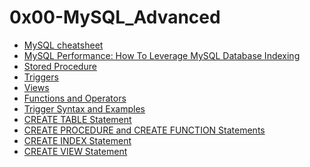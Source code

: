 # 0x00-MySQL_Advanced
 
<div class="gap formatted-content">
    <ul>
<li><a href="https://devhints.io/mysql" title="MySQL cheatsheet" target="_blank">MySQL cheatsheet</a></li>
<li><a href="/rltoken/9sHQOSl_L05--VMN8w8l3Q" title="MySQL Performance: How To Leverage MySQL Database Indexing" target="_blank">MySQL Performance: How To Leverage MySQL Database Indexing</a></li>
<li><a href="/rltoken/bCzQztydm-71gf-MKo-Kzw" title="Stored Procedure" target="_blank">Stored Procedure</a></li>
<li><a href="/rltoken/jYGl2d4pq5iV5MBz7eyLlg" title="Triggers" target="_blank">Triggers</a></li>
<li><a href="/rltoken/HUwsnPeC69iZC9bmxfhZwA" title="Views" target="_blank">Views</a></li>
<li><a href="/rltoken/QAw8QVC8cS9R8wxG2-AaEQ" title="Functions and Operators" target="_blank">Functions and Operators</a></li>
<li><a href="/rltoken/Mq_DLLMsrqAMlDKWAU6xAQ" title="Trigger Syntax and Examples" target="_blank">Trigger Syntax and Examples</a></li>
<li><a href="/rltoken/L1gtSjd9yRNkve_aHVnlUA" title="CREATE TABLE Statement" target="_blank">CREATE TABLE Statement</a></li>
<li><a href="/rltoken/BW6Y5b180gRMkWrrAPDTsA" title="CREATE PROCEDURE and CREATE FUNCTION Statements" target="_blank">CREATE PROCEDURE and CREATE FUNCTION Statements</a></li>
<li><a href="/rltoken/GN-7AukLOZKmX14N_y6A1Q" title="CREATE INDEX Statement" target="_blank">CREATE INDEX Statement</a></li>
<li><a href="/rltoken/tjynwAWQB5X7EM2hxCz3zg" title="CREATE VIEW Statement" target="_blank">CREATE VIEW Statement</a></li>
</ul>

</div>